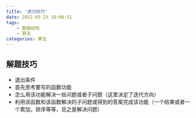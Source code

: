 ```yaml
---
title: '递归技巧'
date: 2022-05-23 10:06:51
tags: 
    - 数据结构
    - 算法
categories: 算法
---
```


## 解题技巧

- 退出条件
- 首先思考要写的函数功能
- 怎么用该功能解决一些问题或者子问题（这里决定了迭代方向）
- 利用该函数和该函数解决的子问题或得到的答案完成该功能（一个结果或者一个累加，排序等等，总之是解决问题）
